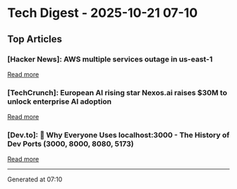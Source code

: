 # Tech Digest - 2025-10-21 07-10

## Top Articles

### [Hacker News]: AWS multiple services outage in us-east-1
[Read more](https://health.aws.amazon.com/health/status?ts=20251020)

### [TechCrunch]: European AI rising star Nexos.ai raises $30M to unlock enterprise AI adoption
[Read more](https://techcrunch.com/2025/10/20/european-ai-rising-star-nexos-ai-raises-30m-to-unlock-enterprise-ai-adoption/)

### [Dev.to]: 🚀 Why Everyone Uses localhost:3000 - The History of Dev Ports (3000, 8000, 8080, 5173)
[Read more](https://dev.to/safvantsy/why-everyone-uses-localhost3000-the-history-of-dev-ports-3000-8000-8080-5173-llg)


---
Generated at 07:10

